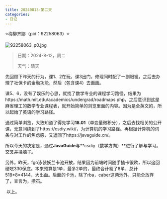 ```yaml
---
title: 20240813-第二天
categories:
- 日记
---
```


⭐梅柳齐娜（pid：92258063）⭐

![92258063_p0.jpg](https://byyw-oss1.oss-cn-hangzhou.aliyuncs.com/img/2024/08/13-eb0f8065ac8dc62d5f469cf41911d2d1-92258063_p0.jpg.webp)


>日期：2024-8-12，周二
>
>天气：晴天

​	先回顾下昨天的行为，课1、2在玩，课3出门，修理同时配了一副眼镜，之后去办理了社保卡的金融功能，然后（包含课4）去画画。

​	课5、6，没有了娱乐的心思，就找了数学专业的课程学习路径，结果为https://math.mit.edu/academics/undergrad/roadmaps.php，之后意识到这是麻省理工的数学专业课程表，就开始简单的浏览里面的内容。因为是全英文的，所以起始了英语的学习路径。

​	通过简单浏览，大致知道了得先学习**18.01**（单变量微积分），之后去找相关的公开课，无意间绕到了https://csdiy.wiki/，为计算机的学习路径。再根据计算机的词条与对工作的焦虑感，又返回了https://javaguide.cn/。

​	所以今天的决定是，通过**JavaGuide**与**csdiy（数学方向）**进行了解与学习。交叉并换脑子。

​	另外，昨天，fgo泳装妖兰卡池开放，结果因为前端时间随手抽卡很欧，所以这回硬吃330保底。本来预算是1单，最多2单的，最终合计氪了8单，总计518*8=4144，大出血。后面的卡池，除了rba，caber这两池外，只能全放弃了，宣言为，攒石。

​	以上。
